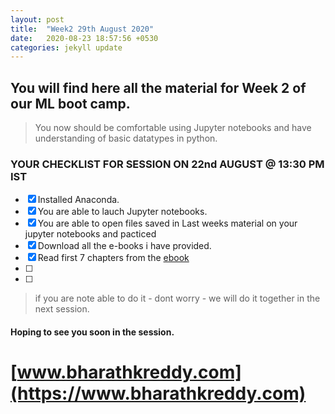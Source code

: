 ```yaml
---
layout: post
title:  "Week2 29th August 2020"
date:   2020-08-23 18:57:56 +0530
categories: jekyll update
---
```

## You will find here all the material for Week 2 of our ML boot camp. 

> You now should be comfortable using Jupyter notebooks and have understanding of basic datatypes in python.


### YOUR CHECKLIST FOR SESSION ON 22nd AUGUST @ 13:30 PM IST
- [x] Installed Anaconda.
- [x] You are able to lauch Jupyter notebooks.
- [x] You are able to open files saved in Last weeks material on your jupyter notebooks and pacticed
- [x] Download all the e-books i have provided.
- [x] Read first 7 chapters from the [ebook](https://github.com/bharathkreddy/ML-Bootcamp/blob/master/000%20Python_for_Data_Analysis__Data_Wran(z-lib.org).pdf) 
- [ ] 
- [ ] 


> if you are note able to do it - dont worry - we will do it together in the next session.

#### Hoping to see you soon in the session.

# [www.bharathkreddy.com](https://www.bharathkreddy.com)
